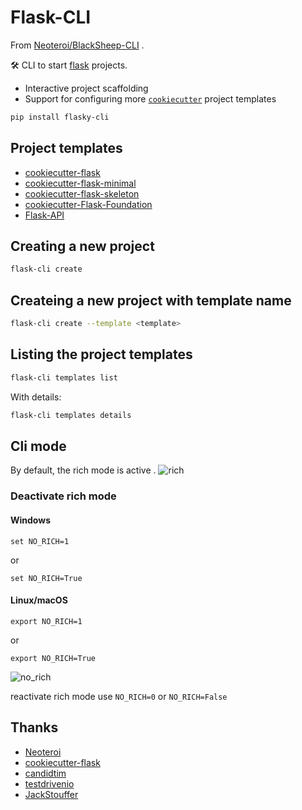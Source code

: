 # Flask-CLI

From [Neoteroi/BlackSheep-CLI](https://github.com/Neoteroi/BlackSheep-CLI) .

🛠️ CLI to start [flask](https://github.com/pallets/flask) projects.

- Interactive project scaffolding
- Support for configuring more [`cookiecutter`](https://github.com/cookiecutter/cookiecutter) project templates

```bash
pip install flasky-cli
```

## Project templates

- [cookiecutter-flask](https://github.com/cookiecutter-flask/cookiecutter-flask)
- [cookiecutter-flask-minimal](https://github.com/candidtim/cookiecutter-flask-minimal)
- [cookiecutter-flask-skeleton](https://github.com/testdrivenio/cookiecutter-flask-skeleton)
- [cookiecutter-Flask-Foundation](https://github.com/JackStouffer/cookiecutter-Flask-Foundation)
- [Flask-API](https://github.com/jennier0107/Flask-API)

## Creating a new project

```bash
flask-cli create
```

## Createing a new project with template name
```bash
flask-cli create --template <template>
```

## Listing the project templates

```bash
flask-cli templates list
```

With details:

```bash
flask-cli templates details
```

## Cli mode
By default, the rich mode is active .
![rich](static/cli_rich_mode.png)
### Deactivate rich mode
#### Windows
```commandline
set NO_RICH=1
```
or
```commandline
set NO_RICH=True
```

#### Linux/macOS
```commandline
export NO_RICH=1
```
or
```commandline
export NO_RICH=True
```

![no_rich](static/no_rich_mode.png)

reactivate rich mode use `NO_RICH=0` or `NO_RICH=False`    


## Thanks

- [Neoteroi](https://github.com/Neoteroi)
- [cookiecutter-flask](https://github.com/cookiecutter-flask)
- [candidtim](https://github.com/candidtim)
- [testdrivenio](https://github.com/testdrivenio)
- [JackStouffer](https://github.com/JackStouffer)